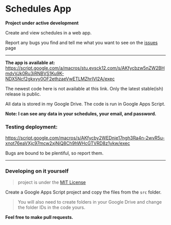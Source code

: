 # Schedules App
**Project under active development**

Create and view schedules in a web app. 

Report any bugs you find and tell me what you want to see on the [issues](https://github.com/UplandJacob2/Schedules-App/issues) page

** **

**The app is available at:**
https://script.google.com/a/macros/stu.evsck12.com/s/AKfycbzw5nZW2BHmdvVJk0Ru3iRNBVS1Ku9K-NDX5Ncf2gkxyy0OF2ethzaeVwETLMZhrIVl2A/exec

The newest code here is not available at this link. Only the latest stable(ish) release is public.

All data is stored in my Google Drive. The code is run in Google Apps Script.

**Note: I can see any data in your schedules, your email, and password.**

### Testing deployment: 

https://script.google.com/macros/s/AKfycby2WEDnie17ngh3Ra4n-2wvR5u-xnot76eaVXjc97mcw2xjNiQ8Ch9hWHcGTVRD8z1ykw/exec

Bugs are bound to be plentiful, so report them.

** **

### Developing on it yourself
> project is under the [MIT License](https://github.com/UplandJacob2/Schedules-App/blob/main/LICENSE)

Create a Google Apps Script project and copy the files from the `src` folder.

> You will also need to create folders in your Google Drive and change the folder IDs in the code yours.

**Feel free to make pull requests.**
